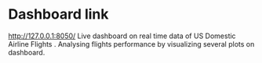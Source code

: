 # Dashboard link
http://127.0.0.1:8050/
Live dashboard on real time data of US Domestic Airline Flights .
Analysing flights performance by visualizing several plots on dashboard.
